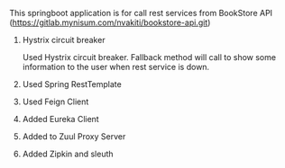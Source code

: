 This springboot application is for call rest services from BookStore API (https://gitlab.mynisum.com/nvakiti/bookstore-api.git)


1. Hystrix circuit breaker

    Used Hystrix circuit breaker. Fallback method will call to show some information to the user when rest service is down.
   
2. Used Spring RestTemplate
3. Used Feign Client
4. Added Eureka Client
5. Added to Zuul Proxy Server
6. Added Zipkin and sleuth


